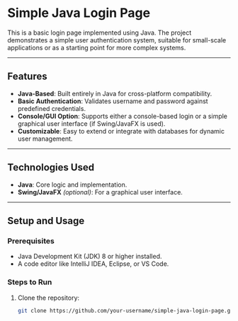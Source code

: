 # Simple Java Login Page  

This is a basic login page implemented using Java. The project demonstrates a simple user authentication system, suitable for small-scale applications or as a starting point for more complex systems.

---

## Features  
- **Java-Based**: Built entirely in Java for cross-platform compatibility.  
- **Basic Authentication**: Validates username and password against predefined credentials.  
- **Console/GUI Option**: Supports either a console-based login or a simple graphical user interface (if Swing/JavaFX is used).  
- **Customizable**: Easy to extend or integrate with databases for dynamic user management.  

---

## Technologies Used  
- **Java**: Core logic and implementation.  
- **Swing/JavaFX** *(optional)*: For a graphical user interface.  

---

## Setup and Usage  
### Prerequisites  
- Java Development Kit (JDK) 8 or higher installed.  
- A code editor like IntelliJ IDEA, Eclipse, or VS Code.  

### Steps to Run  
1. Clone the repository:  
   ```bash  
   git clone https://github.com/your-username/simple-java-login-page.git  

